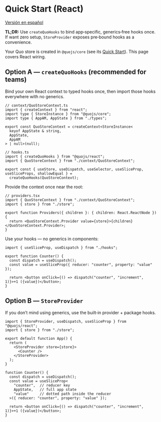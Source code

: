 # Quick Start (React)

[Versión en español](../es/inicio-rapido.md)

**TL;DR:** Use `createQuoHooks` to bind app‑specific, generics‑free hooks once.  
If want zero setup, `StoreProvider` exposes pre‑bound hooks as a convenience.

Your Quo store is created in `@quojs/core` (see its
[Quick Start](../../../core/docs/en/core.md#quick-start)). This page covers React wiring.

## Option A — `createQuoHooks` (recommended for teams)

Bind your own React context to typed hooks once, then import those hooks everywhere with no
generics.

```tsx
// context/QuoStoreContext.ts
import { createContext } from "react";
import type { StoreInstance } from "@quojs/core";
import type { AppAM, AppState } from "./types";

export const QuoStoreContext = createContext<StoreInstance<
  keyof AppState & string,
  AppState,
  AppAM
> | null>(null);
```

```tsx
// hooks.ts
import { createQuoHooks } from "@quojs/react";
import { QuoStoreContext } from "./context/QuoStoreContext";

export const { useStore, useDispatch, useSelector, useSliceProp, useSliceProps, shallowEqual } =
  createQuoHooks(QuoStoreContext);
```

Provide the context once near the root:

```tsx
// providers.tsx
import { QuoStoreContext } from "./context/QuoStoreContext";
import { store } from "./store";

export function Providers({ children }: { children: React.ReactNode }) {
  return <QuoStoreContext.Provider value={store}>{children}</QuoStoreContext.Provider>;
}
```

Use your hooks — no generics in components:

```tsx
import { useSliceProp, useDispatch } from "./hooks";

export function Counter() {
  const dispatch = useDispatch();
  const value = useSliceProp({ reducer: "counter", property: "value" });

  return <button onClick={() => dispatch("counter", "increment", 1)}>+1 ({value})</button>;
}
```

## Option B — `StoreProvider`

If you don’t mind using generics, use the built‑in provider + package hooks.

```tsx
import { StoreProvider, useDispatch, useSliceProp } from "@quojs/react";
import { store } from "./store";

export default function App() {
  return (
    <StoreProvider store={store}>
      <Counter />
    </StoreProvider>
  );
}

function Counter() {
  const dispatch = useDispatch();
  const value = useSliceProp<
    "counter",  // reducer key
    AppState,   // full app state
    "value"     // dotted path inside the reducer
  >({ reducer: "counter", property: "value" });

  return <button onClick={() => dispatch("counter", "increment", 1)}>+1 ({value})</button>;
}
```
